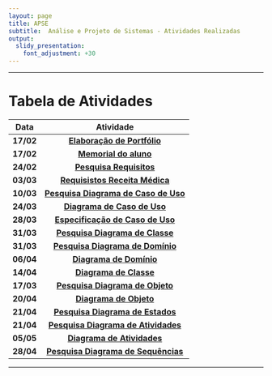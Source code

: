 ```yaml
---
layout: page
title: APSE
subtitle:  Análise e Projeto de Sistemas - Atividades Realizadas
output:
  slidy_presentation:
    font_adjustment: +30
---
```


---

# Tabela de Atividades

| **Data**    | **Atividade**      |
| ------- |:--------------------------------------------------------------------------------------------:| 
| **17/02**   |  **[Elaboração de Portfólio](https://giperazzolo.github.io/giovanaperazzolo.io/)**|
| **17/02**   |  **[Memorial do aluno](https://giperazzolo.github.io/giovanaperazzolo.io/aboutme/)**|
| **24/02**   |  **[Pesquisa Requisitos](https://docs.google.com/document/d/1iDHynM_NNO_ZFc0EfJzDrnoEygw1OuHBD050D_M2q2U/edit?usp=sharing)**|
| **03/03**   |  **[Requisistos Receita Médica](https://docs.google.com/document/d/17w2iCt25jdSfD3fOOLtCA8yoCzZwHB1c9ZCQX_UrwFY/edit?usp=sharing)**|
| **10/03**   |  **[Pesquisa Diagrama de Caso de Uso](https://docs.google.com/document/d/1kJuPM3BFJ5pM2VmzW59eCNXOli5scN4wBtv28xpJKbk/edit?usp=sharing)**|
| **24/03**   |  **[Diagrama de Caso de Uso](https://docs.google.com/document/d/10yKP2XiJFviRA-jOnXl1KFuf1LWa_1B0MvyDw1tzako/edit?usp=sharing)**|
| **28/03**   |  **[Especificação de Caso de Uso](https://docs.google.com/document/d/1O8iXkl4P6KlN44eZKUuuZZqS6fnWuIYJChssNbeUrjc/edit?usp=sharing)**|
| **31/03**   |  **[Pesquisa Diagrama de Classe](https://docs.google.com/document/d/1193SItJZHx-HCu45JqQjMOQGOFbKcCE0DFQT9mPnFfY/edit?usp=sharing)**|
| **31/03**   |  **[Pesquisa Diagrama de Domínio](https://docs.google.com/document/d/12vthy9ZPtP9_1GL6VB4korrS87HuWsfDhZg2aK5PaCE/edit?usp=sharing)**|
| **06/04**   |  **[Diagrama de Domínio](https://docs.google.com/document/d/1ffnylOiWnYWIs7UQR2NoTzmizPeWPA47Trwa--QpogY/edit?usp=sharing)**|
| **14/04**   |  **[Diagrama de Classe](https://docs.google.com/document/d/12vthy9ZPtP9_1GL6VB4korrS87HuWsfDhZg2aK5PaCE/edit?usp=sharing)**|
| **17/03**   |  **[Pesquisa Diagrama de Objeto](https://docs.google.com/document/d/16DQAPA3skYFJ19Xf8a4OmFQ6WFVDJQYKyNqYo2T0HOs/edit?usp=sharing)**|
| **20/04**   |  **[Diagrama de Objeto](https://docs.google.com/document/d/1DltzRUSYV90QyMGR3z0pnKa3TWbyIPy--VO8v7uZeDY/edit?usp=sharing)**|
| **21/04**   |  **[Pesquisa Diagrama de Estados](https://docs.google.com/document/d/1Ik9EBky8lupjybb-KSMeEywmYg8Xf4mFi5sDaK42vX4/edit?usp=sharing)**|
| **21/04**   |  **[Pesquisa Diagrama de Atividades](https://docs.google.com/document/d/1vlg4c-XJXGDgW4-7D5AbgbAJXSi5FeI8O4iK5IlABI8/edit?usp=sharing)**|
| **05/05**   |  **[Diagrama de Atividades](https://docs.google.com/document/d/1tIoDNZKU67gI91BvVl-xFEkmgZMa1f-sZYW0vVEHxmY/edit?usp=sharing)**|
| **28/04**   |  **[Pesquisa Diagrama de Sequências](https://docs.google.com/document/d/1y4tVwUCTd7_Z7t8MnTFYKTCSbhUdOyy33Z38qgt7goM/edit?usp=sharing)**|
---

